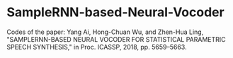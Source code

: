 # SampleRNN-based-Neural-Vocoder
Codes of the paper:  Yang Ai, Hong-Chuan Wu, and Zhen-Hua Ling, "SAMPLERNN-BASED NEURAL VOCODER FOR STATISTICAL PARAMETRIC SPEECH SYNTHESIS," in Proc. ICASSP, 2018, pp. 5659–5663.
